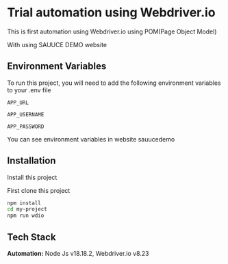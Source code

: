 # Trial automation using Webdriver.io

This is first automation using Webdriver.io using POM(Page Object Model)

With using SAUUCE DEMO website

## Environment Variables

To run this project, you will need to add the following environment variables to your .env file

`APP_URL`

`APP_USERNAME`

`APP_PASSWORD`

You can see environment variables in website sauucedemo

## Installation

Install this project

First clone this project

```bash
npm install
cd my-project
npm run wdio
```

## Tech Stack

**Automation:** Node Js v18.18.2, Webdriver.io v8.23
